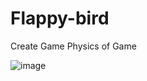 # Flappy-bird

Create Game Physics of Game

![image](https://github.com/dtdai/Flappy-bird/assets/89447684/19a2bacc-3d38-45ff-8b31-1a6461c642e2)
